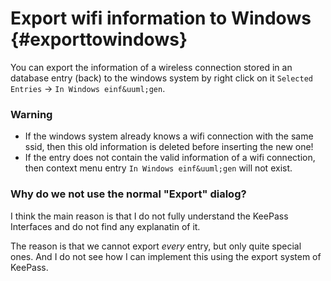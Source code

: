 # Export wifi information to Windows {#exporttowindows}
You can export the information of a wireless connection stored in an database entry (back) to the windows system by right click on it `Selected Entries` &rarr; `In Windows einf&uuml;gen`.

### Warning
- If the windows system already knows a wifi connection with the same ssid, then this old information is deleted before inserting the new one!
- If the entry does not contain the valid information of a wifi connection, then context menu entry `In Windows einf&uuml;gen` will not exist.

### Why do we not use the normal "Export" dialog?
I think the main reason is that I do not fully understand the KeePass Interfaces and do not find any explanatin of it.

The reason is that we cannot export *every* entry, but only quite special ones. And I do not see how I can implement this using the export system of KeePass.
